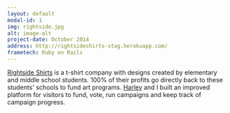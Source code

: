 ```yaml
---
layout: default
modal-id: 1
img: rightside.jpg
alt: image-alt
project-date: October 2014
address: http://rightsideshirts-stag.herokuapp.com/
frametech: Ruby on Rails
---
```


[Rightside Shirts](http://www.rightsideshirts.org) is a t-shirt company with designs created by elementary and middle school students. 100% of their profits go directly back to these students' schools to fund art programs. [Harley](https://github.com/harley) and I built an improved platform for visitors to fund, vote, run campaigns and keep track of campaign progress.